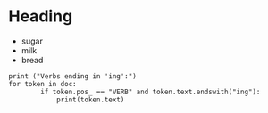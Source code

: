 # Heading

* sugar
* milk
* bread




````
print ("Verbs ending in 'ing':")
for token in doc:
        if token.pos_ == "VERB" and token.text.endswith("ing"):
            print(token.text)